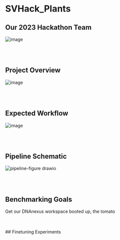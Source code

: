 # SVHack_Plants

## Our 2023 Hackathon Team
![image](https://github.com/collaborativebioinformatics/SVHack_Plants/assets/30478823/e39a0720-6713-4850-839d-19db22802217)

<br>
</br>

## Project Overview
![image](https://github.com/collaborativebioinformatics/SVHack_Plants/assets/30478823/5ad66f81-6b4b-4e1f-aabf-6b8f15dbe19e)

<br>
</br>

## Expected Workflow
![image](https://github.com/collaborativebioinformatics/SVHack_Plants/assets/30478823/9ccf6ac8-e713-48a9-9893-fbc50ed3ada7)


<br>
</br>

## Pipeline Schematic
![pipeline-figure drawio](https://github.com/collaborativebioinformatics/SVHack_Plants/assets/30478823/6e1e3141-742a-4f54-8fa2-af21c2abe7e5)

<br>
</br>

## Benchmarking Goals
Get our DNAnexus workspace booted up, the tomato

<br>
</br>
## Finetuning Experiments
